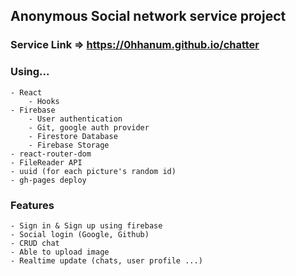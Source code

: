 ## Anonymous Social network service project

### Service Link => https://0hhanum.github.io/chatter

### Using...
```
- React
    - Hooks
- Firebase
    - User authentication
    - Git, google auth provider
    - Firestore Database
    - Firebase Storage
- react-router-dom
- FileReader API
- uuid (for each picture's random id)
- gh-pages deploy
```

### Features
```
- Sign in & Sign up using firebase
- Social login (Google, Github)
- CRUD chat
- Able to upload image
- Realtime update (chats, user profile ...)
```
